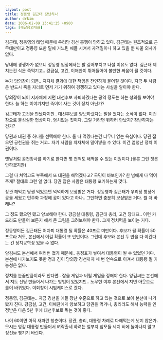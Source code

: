 ```yaml
---
layout: post
title: 정동영 김근태 장난하나
author: drkim
date: 2006-02-09 13:41:25 +0900
tags: [깨달음의대화]
---
```

김근태, 정동영의 태업 때문에 우리당 경선 흥행이 망하고 있다. 김근태는 원초적으로 근무태만이고 정동영 또한 밑에 거느린 애들 시켜서 자객질이나 하고 있을 뿐 싸울 의사가 없다. 

당내에 경쟁자가 없으니 정동영 입장에서는 팔 걷어부치고 나설 이유도 없다. 김근태 제치는건 식은 죽먹기고.. 강금실, 고건, 이해찬이 뛰어들어야 볼만한 싸움이 될 것이다. 

누가 당의장이 되든.. 지자체 결과에 대한 책임은 잔인하게 물어질 것이다. 지금 두 사람은 반드시 죽을 자리로 먼저 가기 위하여 경쟁하고 있다는 사실을 알아야 한다. 

당의장이 되어 지자체에 지면 대선후보 사퇴하겠다는 공약 정도는 하는 성의를 보여야 한다. 늘 하는 이야기지만 죽어야 사는 것이 정치 아닌가? 

김근태가 고건을 만났다지만.. 대선후보를 양보하겠다는 말을 했다는 소식이 없다. 이건 참으로 불성실한 협상이다. 염치없는 짓이다. 그럴 거라면 뭐하러 만났지? 장난하자는 건가?

당권과 대권 중 하나를 선택해야 한다. 둘 다 먹겠다는건 터무니 없는 욕심이다. 당권 잡으면 공천권을 쥐는 거고.. 자기 사람을 지자체에 밀어넣을 수 있다. 이건 엄청난 정치 이권이다. 

옛날처럼 공천장사를 하기로 한다면 몇 천억도 해먹을 수 있는 이권이다.(물론 그런 짓은 안하겠지만)

그걸 다 쳐먹고도 부족해서 또 대권을 해먹겠다고? 국민이 바보인가? 한 넘에게 다 먹여주게? 절대로 그런 일 없다. 당권 잡은 사람은 대통령 포기하는게 맞다. 

장관 해먹고 당권 먹었으면 넉넉하게 보상받은 거다. 정동영과 김근태가 우리당 창당에 공을 세웠고 민주화 과정에 공이 있다고 하나.. 그만하면 충분히 보상받은 거다. 뭘 더 바래나?

그 정도 했으면 됐고 양보해야 한다. 강금실 대통령, 김근태 총리, 고건 당대표.. 이런 카드라도 만들어 보든지 해서 큰 그림을 그려보여야 한다. 그게 정치력을 보이는 거다. 

정동영이든 김근태든 어차피 대통령 될 확률은 40프로 미만이다. 후보가 될 확률이 50프로라 쳐도, 본선에서 이길 확률이 또 반반이다. 그런데 후보와 본선 두 번을 다 이긴다는 건 정치공학상 있을 수 없다. 

양김씨도 본선에서 여러번 졌기 때문에.. 동정표가 쌓여서 대통령이 될 수 있었던 거다. 본선에 나가보지도 못한 정과 김이 당의장 경선까지 세 번 연속으로 이겨서 대통령 될 가능성은 없다. 

정치를 눈꼽만큼이라도 안다면.. 잡을 게임과 버릴 게임을 정해야 한다. 양김씨는 본선에서 져도 신당 만들어서 나가는 방법이 있었지만.. 노무현 이후 본선에서 지면 아웃으로 룰이 바뀌었다. 이회창이 시범케이스로 갔다. 

정동영, 김근태는.. 지금 경선을 애들 장난 수준으로 하고 있는 것으로 보아 본선에 나가봤자 진다. 강금실, 고건, 이해찬에게 양보하고 당권을 먹거나, 총리라도 해서 능력을 인정받은 다음 5년 후에 대선후보로 뛰는 것이 좋다. 

나이 60이면 아직 새파란 청춘이다. 장관, 총리, 대통령 차례로 다해먹는게 낫지 않은가. 모시는 영감 대통령 만들어서 벼락출세 하려는 철부지 참모들 세치 혀에 놀아나지 말고 정신들 챙기기 바란다.